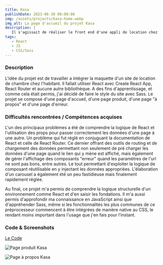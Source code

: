 ```yaml
---
title: Kasa
publishDate: 2023-06-30 00:00:00
img: /assets/projects/kasa-home.webp
img_alt: La page d'accueil du projet Kasa
description: |
   Il s'agissait de réaliser le front end d'une appli de location chez l'habitant
tags:
   - React
   - JS
   - CSS/Sass
---
```


### Description

L'idée du projet est de travailler a intégrer la maquette d'un site de location de chambre chez l'habitant. Il fallait utiliser React avec Create React App, React Router et aucune autre bibliothèque. A des fins d'apprentissage, et comme cela était permis, j'ai décidé de faire le style du site avec Sass. Le projet se compose d'une page d'accueil, d'une page produit, d'une page "à propos" et d'une page d'erreur.

### Difficultés rencontrées / Compétences acquises

L'un des principaux problèmes a été de comprendre la logique de React et l'utilisation des props pour passer correctement les données d'une page à une autre. Un problème qui fut réglé en conjuguant la documentation de React et celle de React Router. Ce dernier offrant des outils de routing et de chargement des données permettant non seulement de pré charger les données d'une page quand le lien qui y mène est affiché, mais également de gérer l'affichage des composants "erreur" quand les paramètres de l'url ne sont pas bons, entre autres. Le tout permettant d'exploiter la logique de composant réutilisable en y injectant les données appropriées.
L'élaboration d'un carousel a également été un peu fastidieuse mais finalement rapidement réglée.

Au final, ce projet m'a permis de comprendre la logique structurelle d'un environnement comme React et d'en saisir les fondations. Il m'a aussi permis d'approfondir ma connaissance en JavaScript ainsi que d'appréhender Sass, même si les fonctionnalités les plus communes de ce préprocesseur commencent à être intégrées de manière native au CSS, le rendant moins important dans l'usage que j'en fais pour l'instant.

### Code & Screenshots

<a href="https://github.com/AntoinePigny/OC-Projet6-KasaReact">Le Code</a>

![Page produit Kasa](/assets/projects/kasa-product.webp 'Kasa Location')

![Page à propos Kasa](/assets/projects/kasa-about.webp 'Kasa A propos')
